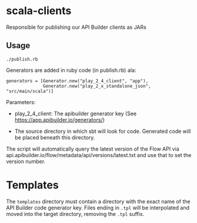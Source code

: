 # scala-clients

Responsible for publishing our API Builder clients as JARs

## Usage

    ./publish.rb

Generators are added in ruby code (in publish.rb) ala:

    generators = [Generator.new("play_2_4_client", "app"),
                  Generator.new("play_2_x_standalone_json", "src/main/scala")]

Parameters:

  - play_2_4_client: The apibuilder generator key (See
    https://app.apibuilder.io/generators/)

  - The source directory in which sbt will look for code. Generated
    code will be placed beneath this directory.

The script will automatically query the latest version of the Flow API
via api.apibuilder.io/flow/metadata/api/versions/latest.txt and use that
to set the version number.

# Templates

The `templates` directory must contain a directory with the exact name
of the API Builder code generator key. Files ending in `.tpl` will be
interpolated and moved into the target directory, removing the `.tpl`
suffix.
